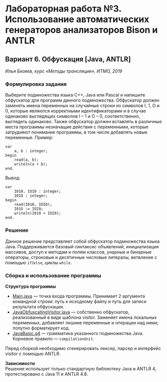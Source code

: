# Лабораторная работа №3. Использование автоматических генераторов анализаторов Bison и ANTLR
## Вариант 6. Обфускация [Java, ANTLR]

*Илья Бизяев, курс «Методы трансляции», ИТМО, 2019*

### Формулировка задания
Выберите подмножества языка C++, Java или Pascal и напишите
обфускатор для программ данного подмножества. Обфускатор должен
заменять имена переменных на случайные строки из символов I, 1,
O и 0, которые являются корректными идентификаторами и в случае
одинаково выглядящих символов I – 1 и O – 0, соответственно, выглядеть
одинаково. Также обфускатор должен вставлять в различные места
программы незначащие действия с переменными, которые затрудняют
понимание программы, в том числе добавлять новые переменные.
Пример:
```
var
    a, b : integer;
begin
    read(a, b);
    writeln(a + b);
end.
```
Вывод:
```
var
    I010, IOI0 : integer;
    I01O : integer;
begin
    read(I010, IOI0);
    I01O := IOI0;
    writeln(I010 + IOI0);
end.
```
### Решение
Данное решение представляет собой обфускатор подмножества языка Java. Поддерживается базовый синтаксис объявлений,
инициализация массивов, доступ к методам и полям классов, унарные и бинарные операторы, строковые и десятичные
числовые литералы, ветвление с помощью `if`/`else`, циклы `while`.


### Сборка и использование программы
**Структура программы**

* [Main.java](src/ru/itmo/bizyaev/Main.java) — точка входа программы. Принимает 2 аргумента командной строки: путь
к исходному файлу и путь для записи результата обфускации.
* [JavaObfuscatingVisitor.java](src/ru/itmo/bizyaev/JavaObfuscatingVisitor.java) — собственно обфускатор,
реализованный в виде шаблона visitor. Заменяет имена локальных переменных, добавляет лишние переменные и операции
над ними; попутно форматирует код.
* [JavaBasic.g4](src/ru/itmo/bizyaev/JavaBasic.g4) — грамматика указанного подмножества Java. Корневое правило —
`compilationUnit`.

Перед сборкой необходимо сгенерировать лексер, парсер и интерфейс visitor с помощью ANTLR.

**Зависимости**  
Решение использует только стандартную библиотеку Java и ANTLR 4, протестировано с Java 11 и ANTLR 4.8.


